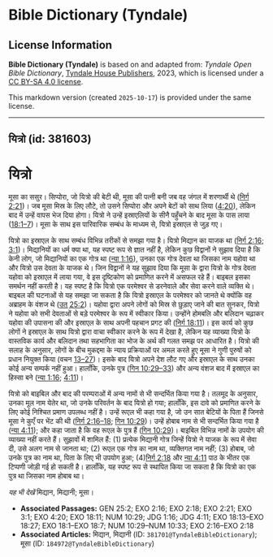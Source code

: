 # Bible Dictionary (Tyndale)

## License Information

**Bible Dictionary (Tyndale)** is based on and adapted from: _Tyndale Open Bible Dictionary_, [Tyndale House Publishers](https://tyndaleopenresources.com/), 2023, which is licensed under a [CC BY-SA 4.0 license](https://creativecommons.org/licenses/by-sa/4.0/legalcode.en).

This markdown version (created `2025-10-17`) is provided under the same license.



--------------------------------

## यित्रो (id: 381603)

यित्रो
======

मूसा का ससुर। सिप्पोरा, जो यित्रो की बेटी थी, मूसा की पत्नी बनी जब वह जंगल में शरणार्थी थे ([निर्ग 2:21](https://ref.ly/Exod2:21))। जब मूसा मिस्र के लिए लौटे, तो उसने सिप्पोरा और अपने बेटों को साथ लिया ([4:20](https://ref.ly/Exod4:20)), लेकिन बाद में उन्हें वापस भेज दिया होगा। यित्रो ने उन्हें इस्राएलियों के सीनै पहुँचने के बाद मूसा के पास लाया ([18:1–7](https://ref.ly/Exod18:1-Exod18:7))। मूसा के साथ इस पारिवारिक सम्बंध के माध्यम से, यित्रो इस्राएल से जुड़ गए।

यित्रो का इस्राएल के साथ सम्बंध विभिन्न तरीकों से समझा गया है। यित्रो मिद्यान का याजक था ([निर्ग 2:16](https://ref.ly/Exod2:16); [3:1](https://ref.ly/Exod3:1))। मिद्यानियों का धर्म क्या था, यह स्पष्ट रूप से ज्ञात नहीं है, लेकिन कुछ विद्वानों ने सुझाव दिया है कि केनी लोग, जो मिद्यानियों का एक गोत्र था ([न्या 1:16](https://ref.ly/Judg1:16)), उनका एक गोत्र देवता था जिसका नाम यहोवा था और यित्रो उस देवता के याजक थे। जिन विद्वानों ने यह सुझाव दिया कि मूसा के द्वारा यित्रो के गोत्र देवता यहोवा को इस्राएल में लाया गया, वे इस दृष्टिकोण को प्रमाणित करने में असफल रहे हैं। बाइबल इसका समर्थन नहीं करती है। यह स्पष्ट है कि यित्रो एक परमेश्वर से डरनेवाले और सेवा करने वाले व्यक्ति थे। बाइबल की घटनाओं से यह समझा जा सकता है कि यित्रो इस्राएल के परमेश्वर को जानते थे क्योंकि वह अब्राहम के वंशज थे ([उत् 25:2](https://ref.ly/Gen25:2))। यहोवा द्वारा अपने लोगों को मिस्र से छुड़ाए जाने की बात सुनकर, यित्रो ने यहोवा को सभी देवताओं से बड़े परमेश्वर के रूप में स्वीकार किया। उन्होंने होमबलि और बलिदान चढ़ाकर यहोवा की उपासना की और इस्राएल के साथ अपनी पहचान प्रगट की ([निर्ग 18:11](https://ref.ly/Exod18:11))। इस कार्य को कुछ लोगों ने इस्राएल के साथ यित्रो द्वारा वाचा स्वीकार करने के रूप में देखा है, लेकिन यह व्याख्या यित्रो के वास्तविक कार्य और बलिदान तथा सहभागिता का भोज के अर्थ की गलत समझ पर आधारित है। यित्रो की सलाह के अनुसार, लोगों के बीच मुकद्दमा के न्याय प्रक्रियाओं पर अमल करते हुए मूसा ने गुणी पुरुषों को प्रधान नियुक्त किया (वचन [13–27](https://ref.ly/Exod18:13-Exod18:27))। इसके बाद यित्रो अपने देश लौट गए और इस्राएल के साथ उनका कोई अन्य सम्पर्क नहीं हुआ। हालाँकि, उनके पुत्र ([गिन 10:29–33](https://ref.ly/Num10:29-Num10:33)) और अन्य वंशज बाद में इस्राएल का हिस्सा बने ([न्या 1:16](https://ref.ly/Judg1:16); [4:11](https://ref.ly/Judg4:11))।

यित्रो को बाइबिल और बाद की परम्पराओं में अन्य नामों से भी सन्दर्भित किया गया है। तलमूद के अनुसार, उनका मूल नाम येतेर था, जो उनके परिवर्तन के बाद यित्रो हो गया; हालाँकि, इस दावे को प्रमाणित करने के लिए कोई निश्चित प्रमाण उपलब्ध नहीं है। उन्हें रूएल भी कहा गया है, जो उन सात बेटियों के पिता हैं जिनसे मूसा ने कुएँ पर भेंट की थी ([निर्ग 2:16–18](https://ref.ly/Exod2:16-Exod2:18); [गिन 10:29](https://ref.ly/Num10:29))। उन्हें होबाब नाम से भी सन्दर्भित किया गया है ([न्या 4:11](https://ref.ly/Judg4:11)); और कहा जाता है कि वह रूएल के पुत्र हैं ([गिन 10:29](https://ref.ly/Num10:29))। बाइबिल विभिन्न नामों के उपयोग की व्याख्या नहीं करते हैं। सुझावों में शामिल हैं: (1\) प्रत्येक मिद्यानी गोत्र जिन्हें यित्रो ने याजक के रूप में सेवा दी, उसे अलग नाम से जानता था; (2\) रूएल एक गोत्र का नाम था, व्यक्तिगत नाम नहीं; (3\) होबाब, जो उनके पुत्र का नाम था, पिता के लिए भी उपयोग हुआ; (4\)[निर्ग 2:18](https://ref.ly/Exod2:18) और [न्या 4:11](https://ref.ly/Judg4:11) पाठ के भीतर एक टिप्पणी जोड़ी गई हो सकती है। हालाँकि, यह स्पष्ट रूप से स्थापित किया जा सकता है कि यित्रो का एक पुत्र था जिसका नाम होबाब था।

*यह भी देखें* मिद्यान, मिद्यानी; मूसा।

* **Associated Passages:** GEN 25:2; EXO 2:16; EXO 2:18; EXO 2:21; EXO 3:1; EXO 4:20; EXO 18:11; NUM 10:29; JDG 1:16; JDG 4:11; EXO 18:13–EXO 18:27; EXO 18:1–EXO 18:7; NUM 10:29–NUM 10:33; EXO 2:16–EXO 2:18
* **Associated Articles:** मिद्यान, मिद्यानी (ID: `381701@TyndaleBibleDictionary`); मूसा (ID: `184972@TyndaleBibleDictionary`)

